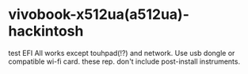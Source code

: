 # vivobook-x512ua(a512ua)-hackintosh
test EFI
All works except touhpad(!?) and network. Use usb dongle or compatible wi-fi card.
these rep. don't include post-install instruments.
